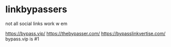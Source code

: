 # linkbypassers
not all social links work w em


https://bypass.vip/
https://thebypasser.com/
https://bypasslinkvertise.com/
bypass.vip is #1
